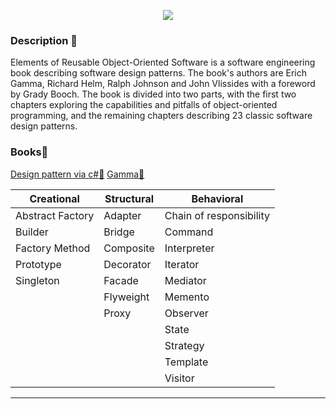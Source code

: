 <p align="center"><img src="https://github.com/VanHakobyan/DesignPatterns/blob/master/DP.jpg?raw=true"></p>

### Description :pushpin:

Elements of Reusable Object-Oriented Software is a software engineering book describing software design patterns. The book's authors are Erich Gamma, Richard Helm, Ralph Johnson and John Vlissides with a foreword by Grady Booch. The book is divided into two parts, with the first two chapters exploring the capabilities and pitfalls of object-oriented programming, and the remaining chapters describing 23 classic software design patterns.

### Books:file_folder:

<a href="https://drive.google.com/open?id=0By1MH5wlD0LhLTByR3NUclhKbjQ">Design pattern via c#:orange_book:</a>
<a href="https://drive.google.com/open?id=0By1MH5wlD0LhS2h6eGJDZlF5d00">Gamma:green_book:</a>


Creational     |  Structural  | Behavioral 
---------------|--------------|-----------|
Abstract Factory|	Adapter     |Chain of responsibility
Builder	       |Bridge	      |Command	
Factory Method |Composite	    |Interpreter	
Prototype	     |Decorator	    |Iterator
Singleton      |Facade	      |Mediator	
&nbsp;         |Flyweight	    |Memento	
&nbsp;         | Proxy        |Observer	
&nbsp;         |&nbsp;        |State	
&nbsp;         | &nbsp;       |Strategy	
&nbsp;         |&nbsp;        |Template 
&nbsp;         |&nbsp;        |Visitor

<hr/>












